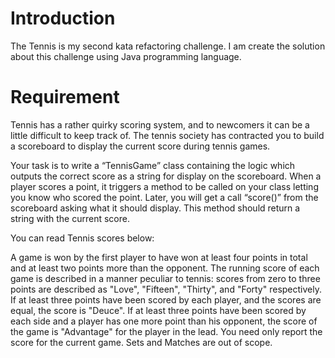 # Introduction
The Tennis is my second kata refactoring challenge. I am create the solution about this challenge using Java programming language.

# Requirement

Tennis has a rather quirky scoring system, and to newcomers it can be a little difficult to keep track of. The tennis society has contracted you to build a scoreboard to display the current score during tennis games.

Your task is to write a “TennisGame” class containing the logic which outputs the correct score as a string for display on the scoreboard. When a player scores a point, it triggers a method to be called on your class letting you know who scored the point. Later, you will get a call “score()” from the scoreboard asking what it should display. This method should return a string with the current score.

You can read Tennis scores below:

A game is won by the first player to have won at least four points in total and at least two points more than the opponent.
The running score of each game is described in a manner peculiar to tennis: scores from zero to three points are described as "Love", "Fifteen", "Thirty", and "Forty" respectively.
If at least three points have been scored by each player, and the scores are equal, the score is "Deuce".
If at least three points have been scored by each side and a player has one more point than his opponent, the score of the game is "Advantage" for the player in the lead.
You need only report the score for the current game. Sets and Matches are out of scope.
